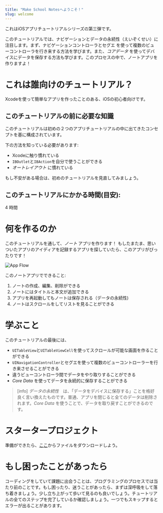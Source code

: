```yaml
---
title: "Make School Notesへようこそ！"
slug: welcome
---
```


これはiOSアプリチュートリアルシリーズの第三弾です。

このチュートリアルでは、ナビゲーションとデータの永続性（えいぞくせい）に注目します。まず、ナビゲーションコントローラとセグエ
を使って複数のビューコントローラを行き来する方法を学びます。また、_コアデータ_ を使ってデバイスにデータを保存する方法も学びます。このプロセスの中で、ノートアプリを作りますよ！

# これは誰向けのチュートリアル？

Xcodeを使って簡単なアプリを作ったことのある、iOSの初心者向けです。

## このチュートリアルの前に必要な知識

このチュートリアルは初めの２つのアプリチュートリアルの中に出てきたコンセプトを基に構成されています。

下の方法を知っている必要があります:

- Xcodeに触り慣れている
- `IBOutlet`と`IBAction`を自分で使うことができる
- _オートレイアウト_ に慣れている

もし不安がある場合は、初めのチュートリアルを見直してみましょう。

## このチュートリアルにかかる時間(目安):

4 時間

# 何を作るのか

このチュートリアルを通して、_ノート_ アプリを作ります！
もしたまたま、思いついたアプリのアイディアを記録するアプリを探していたら、このアプリがぴったりです！

![App Flow](assets/app_flow.png)

このノートアプリでできること:

1. ノートの作成、編集、削除ができる
1. ノートにはタイトルと本文が追加できる
1. アプリを再起動してもノートは保存される（データの永続性)
1. ノートはスクロールをしてリストを見ることができる

# 学ぶこと

このチュートリアルの最後には、

- `UITableView`と`UITableViewCell`を使ってスクロールが可能な画面を作ることができる
- `UINavigationController`とセグエを使って複数のビューコントローラーを行き来させることができる
- 違うビューコントローラ間でデータをやり取りすることができる
- _Core Data_ を使ってデータを永続的に保存することができる

> [info]
*データの永続性*　は、「データをデバイスに保存する」ことを格好良く言い換えたものです。普通、アプリを閉じると全てのデータは削除されます。_Core Data_ を使うことで、データを取り戻すことができるのです。

# スタータープロジェクト

<!-- TODO: Needs to be updated to Swift4 -->

準備ができたら、[ここ](https://github.com/MakeSchool-Tutorials/MakeSchoolNotes-Swift-V2-Starter/archive/swift4-coredata.zip)からファイルをダウンロードしよう。

# もし困ったことがあったら

コーディングをしていて課題に出会うことは、プログラミングのプロセスでは当たり前のことです。もし困ったり、迷うことがあったら、まずは深呼吸をして落ち着きましょう。少し立ち上がって歩いて見るのも良いでしょう。チュートリアルの全てのステップを完了しているか確認しましょう。一つでもスキップするとエラーが出ることがあります。

